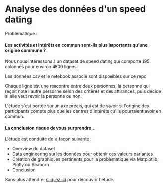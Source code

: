 # Analyse des données d'un speed dating

Problématique : <h4>Les activités et intérêts en commun sont-ils plus importants qu'une origine commune ?</h4>

Nous nous intéressons à un dataset de speed dating qui comporte 195 colonnes pour environ 4800 lignes.

Les données csv et le notebook associé sont disponibles sur ce repo

Chaque ligne est une rencontre entre deux personnes, la personne qui reçoit note l'autre personne selon des critères et des attirances, puis décide si elle veut revoir la personne ou non.

L'étude s'est portée sur un axe précis, qui est de savoir si l'origine des participants compte plus que les centres d'intérêts qu'ils pourraient avoir en commun.

<h4>La conclusion risque de vous surprendre...</h4>

L'étude est conduite de la façon suivante : 

<ul>
  <li>Overview du dataset</li>
  <li>Data engineering sur les données pour obtenir des valeurs parlantes</li>
  <li>Création de graphiques pertinents pour la problématique via Matplotlib, Plotly ou Seaborn</li>
  <li>Conclusion</li>
</ul>

Sans plus attendre, <a href='https://github.com/Chedeta/speed_dating_analysis/blob/main/speed_dating_eda_analysis.ipynb (1)' target="_blank">cliquez ici</a> pour découvrir l'étude.
